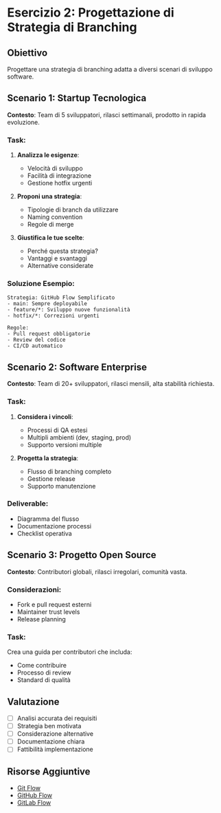 # Esercizio 2: Progettazione di Strategia di Branching

## Obiettivo
Progettare una strategia di branching adatta a diversi scenari di sviluppo software.

## Scenario 1: Startup Tecnologica
**Contesto**: Team di 5 sviluppatori, rilasci settimanali, prodotto in rapida evoluzione.

### Task:
1. **Analizza le esigenze**:
   - Velocità di sviluppo
   - Facilità di integrazione
   - Gestione hotfix urgenti

2. **Proponi una strategia**:
   - Tipologie di branch da utilizzare
   - Naming convention
   - Regole di merge

3. **Giustifica le tue scelte**:
   - Perché questa strategia?
   - Vantaggi e svantaggi
   - Alternative considerate

### Soluzione Esempio:
```
Strategia: GitHub Flow Semplificato
- main: Sempre deployabile
- feature/*: Sviluppo nuove funzionalità
- hotfix/*: Correzioni urgenti

Regole:
- Pull request obbligatorie
- Review del codice
- CI/CD automatico
```

## Scenario 2: Software Enterprise
**Contesto**: Team di 20+ sviluppatori, rilasci mensili, alta stabilità richiesta.

### Task:
1. **Considera i vincoli**:
   - Processi di QA estesi
   - Multipli ambienti (dev, staging, prod)
   - Supporto versioni multiple

2. **Progetta la strategia**:
   - Flusso di branching completo
   - Gestione release
   - Supporto manutenzione

### Deliverable:
- Diagramma del flusso
- Documentazione processi
- Checklist operativa

## Scenario 3: Progetto Open Source
**Contesto**: Contributori globali, rilasci irregolari, comunità vasta.

### Considerazioni:
- Fork e pull request esterni
- Maintainer trust levels
- Release planning

### Task:
Crea una guida per contributori che includa:
- Come contribuire
- Processo di review
- Standard di qualità

## Valutazione
- [ ] Analisi accurata dei requisiti
- [ ] Strategia ben motivata
- [ ] Considerazione alternative
- [ ] Documentazione chiara
- [ ] Fattibilità implementazione

## Risorse Aggiuntive
- [Git Flow](https://nvie.com/posts/a-successful-git-branching-model/)
- [GitHub Flow](https://guides.github.com/introduction/flow/)
- [GitLab Flow](https://docs.gitlab.com/ee/topics/gitlab_flow.html)
